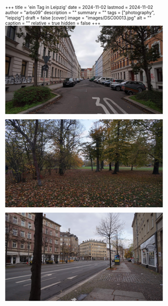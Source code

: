 +++
title = 'ein Tag in Leipzig'
date = 2024-11-02
lastmod = 2024-11-02
author = "arbs09"
description = ""
summary = ""
tags = ["photography", "leipzig"]
draft = false
[cover]
image = "images/DSC00013.jpg"
alt = ""
caption = ""
relative = true
hidden = false
+++
![](images/DSC00016.jpg)

![](images/DSC00022.jpg)

![](images/DSC00013.jpg)